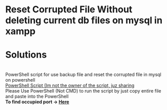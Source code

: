 # Reset Corrupted File Without deleting current db files on mysql in xampp
<h1>Solutions</h1></br>
PowerShell script for use backup file and reset the corrupted file in mysql on powershell</br>
<a href = "https://github.com/ahheng0813/reset_mysql_xampp/blob/main/fix_msql.txt">PowerShell Script (Im not the owner of the script, juz sharing</a></br>
Please Use PowerShell (Not CMD) to run the script by just copy entire file and paste into the PowerShell
</br>
<b>To find occupied port -> <a href = "https://github.com/ahheng0813/reset_mysql_xampp/blob/main/check%20http%20occupied%20app.txt">Here</a></b></br>
